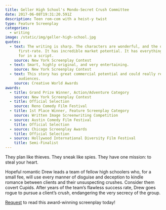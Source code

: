 ```yaml
---
title: Geller High School's Mondo-Secret Crush Committee
date: 2017-06-08T19:31:20.591Z
description: Teen rom-com with a heist-y twist
type: Feature Screenplay
categories:
  - writing
image: /static/img/geller-high-school.jpg
quotes:
  - text: The writing is sharp. The characters are wonderful, and the dialogue is
      first-rate. It has incredible market potential. It has everything one asks
      for in a script.
    source: New York Screenplay Contest
  - text: Smart, highly original, and very entertaining.
    source: New York Screenplay Contest
  - text: This story has great commercial potential and could really resonate with
      audiences.
    source: Creative World Awards
awards:
  - title: Grand Prize Winner, Action/Adventure Category
    source: New York Screenplay Contest
  - title: Official Selection
    source: Reno Comedy Film Festival
  - title: 1st Place Winner, Feature Screenplay Category
    source: Written Image Screenwriting Competition
  - source: Austin Comedy Film Festival
    title: Official Selection
  - source: Chicago Screenplay Awards
    title: Official Selection
  - source: Hollywood International Diversity Film Festival
    title: Semi-Finalist
---
```

They plan like thieves. They sneak like spies. They have one mission: to steal your heart.

Hopeful romantic Drew leads a team of fellow high schoolers who, for a small fee, will use every manner of disguise and deception to kindle romance between clients and their unsuspecting crushes. Consider them covert Cupids. After years of the team’s flawless success rate, Drew goes rogue to pursue a client’s crush, endangering the very secrecy of the group.

[Request](mailto:cj@cjarellano.com) to read this award-winning screenplay today!
